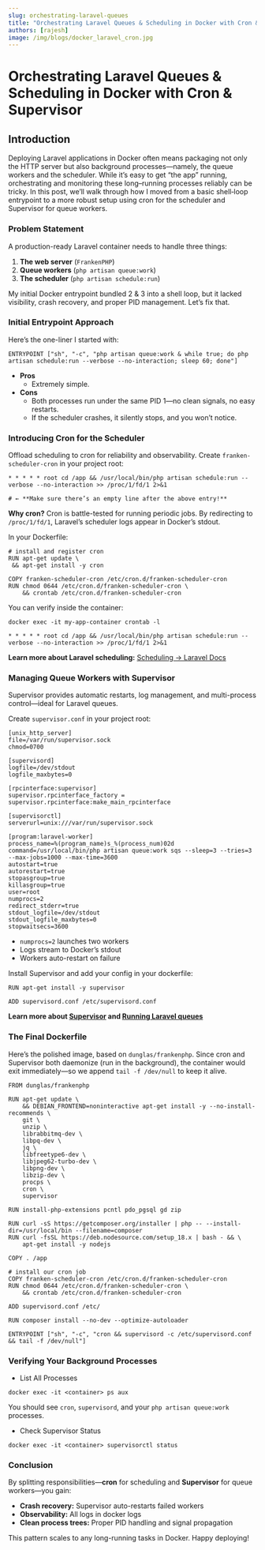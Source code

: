 ```yaml
---
slug: orchestrating-laravel-queues
title: "Orchestrating Laravel Queues & Scheduling in Docker with Cron & Supervisor"
authors: [rajesh]
image: /img/blogs/docker_laravel_cron.jpg
---
```


# Orchestrating Laravel Queues & Scheduling in Docker with Cron & Supervisor

## **Introduction**

Deploying Laravel applications in Docker often means packaging not only the HTTP server but also background processes—namely, the queue workers and the scheduler. While it’s easy to get “the app” running, orchestrating and monitoring <!--truncate--> these long–running processes reliably can be tricky. In this post, we’ll walk through how I moved from a basic shell‐loop entrypoint to a more robust setup using cron for the scheduler and Supervisor for queue workers.

### Problem Statement

A production-ready Laravel container needs to handle three things:

1. **The web server** (`FrankenPHP`)
2. **Queue workers** (`php artisan queue:work`)
3. **The scheduler** (`php artisan schedule:run`)

My initial Docker entrypoint bundled 2 & 3 into a shell loop, but it lacked visibility, crash recovery, and proper PID management. Let’s fix that.

### Initial Entrypoint Approach

Here’s the one-liner I started with:

```
ENTRYPOINT ["sh", "-c", "php artisan queue:work & while true; do php artisan schedule:run --verbose --no-interaction; sleep 60; done"]
```

- **Pros**
  - Extremely simple.
- **Cons**
  - Both processes run under the same PID 1—no clean signals, no easy restarts.
  - If the scheduler crashes, it silently stops, and you won’t notice.

### Introducing Cron for the Scheduler

Offload scheduling to cron for reliability and observability. Create `franken-scheduler-cron` in your project root:

```
* * * * * root cd /app && /usr/local/bin/php artisan schedule:run --verbose --no-interaction >> /proc/1/fd/1 2>&1

# ← **Make sure there’s an empty line after the above entry!**
```

**Why cron?** Cron is battle-tested for running periodic jobs. By redirecting to `/proc/1/fd/1`, Laravel’s scheduler logs appear in Docker’s stdout.

In your Dockerfile:

```
# install and register cron
RUN apt-get update \
 && apt-get install -y cron

COPY franken-scheduler-cron /etc/cron.d/franken-scheduler-cron
RUN chmod 0644 /etc/cron.d/franken-scheduler-cron \
    && crontab /etc/cron.d/franken-scheduler-cron
```

You can verify inside the container:

```
docker exec -it my-app-container crontab -l

* * * * * root cd /app && /usr/local/bin/php artisan schedule:run --verbose --no-interaction >> /proc/1/fd/1 2>&1

```

**Learn more about Laravel scheduling:** [Scheduling → Laravel Docs](https://laravel.com/docs/11.x/scheduling)

### Managing Queue Workers with Supervisor

Supervisor provides automatic restarts, log management, and multi-process control—ideal for Laravel queues.

Create `supervisor.conf` in your project root:

```
[unix_http_server]
file=/var/run/supervisor.sock
chmod=0700

[supervisord]
logfile=/dev/stdout
logfile_maxbytes=0

[rpcinterface:supervisor]
supervisor.rpcinterface_factory = supervisor.rpcinterface:make_main_rpcinterface

[supervisorctl]
serverurl=unix:///var/run/supervisor.sock

[program:laravel-worker]
process_name=%(program_name)s_%(process_num)02d
command=/usr/local/bin/php artisan queue:work sqs --sleep=3 --tries=3 --max-jobs=1000 --max-time=3600
autostart=true
autorestart=true
stopasgroup=true
killasgroup=true
user=root
numprocs=2
redirect_stderr=true
stdout_logfile=/dev/stdout
stdout_logfile_maxbytes=0
stopwaitsecs=3600
```

- `numprocs=2` launches two workers
- Logs stream to Docker’s stdout
- Workers auto-restart on failure

Install Supervisor and add your config in your dockerfile:

```
RUN apt-get install -y supervisor

ADD supervisord.conf /etc/supervisord.conf
```

**Learn more about [Supervisor](https://supervisord.org/) and [Running Laravel queues](https://laravel.com/docs/11.x/queues#running-the-queue-worker)**

### The Final Dockerfile

Here’s the polished image, based on `dunglas/frankenphp`. Since cron and Supervisor both daemonize (run in the background), the container would exit immediately—so we append `tail -f /dev/null` to keep it alive.

```
FROM dunglas/frankenphp

RUN apt-get update \
    && DEBIAN_FRONTEND=noninteractive apt-get install -y --no-install-recommends \
    git \
    unzip \
    librabbitmq-dev \
    libpq-dev \
    jq \
    libfreetype6-dev \
    libjpeg62-turbo-dev \
    libpng-dev \
    libzip-dev \
    procps \
    cron \
    supervisor

RUN install-php-extensions pcntl pdo_pgsql gd zip

RUN curl -sS https://getcomposer.org/installer | php -- --install-dir=/usr/local/bin --filename=composer
RUN curl -fsSL https://deb.nodesource.com/setup_18.x | bash - && \
    apt-get install -y nodejs

COPY . /app

# install our cron job
COPY franken-scheduler-cron /etc/cron.d/franken-scheduler-cron
RUN chmod 0644 /etc/cron.d/franken-scheduler-cron \
    && crontab /etc/cron.d/franken-scheduler-cron

ADD supervisord.conf /etc/

RUN composer install --no-dev --optimize-autoloader

ENTRYPOINT ["sh", "-c", "cron && supervisord -c /etc/supervisord.conf && tail -f /dev/null"]
```

### Verifying Your Background Processes

- List All Processes

```
docker exec -it <container> ps aux
```

You should see `cron`, `supervisord`, and your `php artisan queue:work` processes.

- Check Supervisor Status

```
docker exec -it <container> supervisorctl status
```

### Conclusion

By splitting responsibilities—**cron** for scheduling and **Supervisor** for queue workers—you gain:

- **Crash recovery:** Supervisor auto-restarts failed workers
- **Observability:** All logs in docker logs
- **Clean process trees:** Proper PID handling and signal propagation

This pattern scales to any long-running tasks in Docker. Happy deploying!
